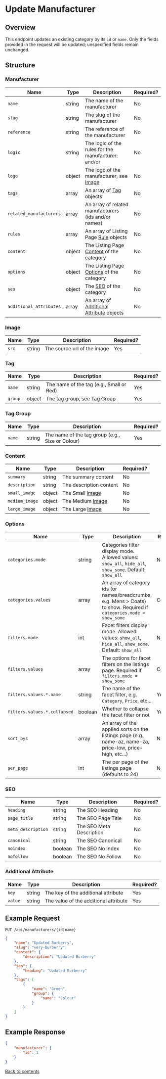 # Update Manufacturer

## Overview

This endpoint updates an existing category by its `id` or `name`. Only the fields provided in the request will be updated; unspecified fields remain unchanged.

## Structure

### Manufacturer

| Name                    | Type   | Description                                                                         | Required? |
|-------------------------|--------|-------------------------------------------------------------------------------------|-----------|
| `name`                  | string | The name of the manufacturer                                                        | No        |
| `slug`                  | string | The slug of the manufacturer                                                        | No        |
| `reference`             | string | The reference of the manufacturer                                                   | No        |
| `logic`                 | string | The logic of the rules for the manufacturer: and/or                                 | No        |
| `logo`                  | object | The logo of the manufacturer, see [Image](#image)                                   | No        |
| `tags`                  | array  | An array of [Tag](#tag) objects                                                     | No        |
| `related_manufacturers` | array  | An array of related manufacturers (ids and/or names)                                | No        |
| `rules`                 | array  | An array of Listing Page [Rule](#rule) objects                                      | No        |
| `content`               | object | The Listing Page [Content](#content) of the category                                | No        |
| `options`               | object | The Listing Page [Options](#options) of the category                                | No        |
| `seo`                   | object | The [SEO](#seo) of the category                                                     | No        |
| `additional_attributes` | array  | An array of [Additional Attribute](#additional-attribute) objects                   | No        |

### Image

| Name  | Type   | Description                 | Required? |
|-------|--------|-----------------------------|-----------|
| `src` | string | The source url of the image | Yes       |

### Tag

| Name       | Type   | Description                                | Required? |
|------------|--------|--------------------------------------------|-----------|
| `name`     | string | The name of the tag (e.g., Small or Red)   | Yes       |
| `group`    | object | The tag group, see [Tag Group](#tag-group) | Yes       |

### Tag Group

| Name      | Type   | Description                                      | Required? |
|-----------|--------|--------------------------------------------------|-----------|
| `name`    | string | The name of the tag group (e.g., Size or Colour) | Yes       |

### Content

| Name           | Type   | Description                | Required? |
|----------------|--------|----------------------------|-----------|
| `summary`      | string | The summary content        | No        |
| `description`  | string | The description content    | No        |
| `small_image`  | object | The Small [Image](#image)  | No        |
| `medium_image` | object | The Medium [Image](#image) | No        |
| `large_image`  | object | The Large [Image](#image)  | No        |

### Options

| Name                         | Type    | Description                                                                                                           | Required?    |
|------------------------------|---------|-----------------------------------------------------------------------------------------------------------------------|--------------|
| `categories.mode`            | string  | Categories filter display mode. Allowed values: `show_all`, `hide_all`, `show_some`. Default: `show_all`              | No           |
| `categories.values`          | array   | An array of category ids (or names/breadcrumbs, e.g. Mens > Coats) to show. Required if `categories.mode = show_some` | Conditional  |
| `filters.mode`               | int     | Facet filters display mode. Allowed values: `show_all`, `hide_all`, `show_some`. Default: `show_all`                  | No           |
| `filters.values`             | array   | The options for facet filters on the listings page. Required if `filters.mode = show_some`                            | Conditional  |
| `filters.values.*.name`      | string  | The name of the facet filter, e.g. `Category`, `Price`, etc...                                                        | Yes          |
| `filters.values.*.collapsed` | boolean | Whether to collapse the facet filter or not                                                                           | Yes          |
| `sort_bys`                   | array   | An array of the applied sorts on the listings page (e.g., name-az, name-za, price-low, price-high, etc...)            | No           |
| `per_page`                   | int     | The per page of the listings page (defaults to 24)                                                                    | No           |

### SEO

| Name               | Type      | Description                | Required? |
|--------------------|-----------|----------------------------|-----------|
| `heading`          | string    | The SEO Heading            | No        |
| `page_title`       | string    | The SEO Page Title         | No        |
| `meta_description` | string    | The SEO Meta Description   | No        |
| `canonical`        | string    | The SEO Canonical          | No        |
| `noindex`          | boolean   | The SEO No Index           | No        |
| `nofollow`         | boolean   | The SEO No Follow          | No        |

### Additional Attribute

| Name    | Type    | Description                           | Required? |
|---------|---------|---------------------------------------|-----------|
| `key`   | string  | The key of the additional attribute   | Yes       |
| `value` | string  | The value of the additional attribute | Yes       |

## Example Request

```http request
PUT /api/manufacturers/{id|name}
```

```json lines
{
    "name": "Updated Burberry",
    "slug": "very-burberry",
    "content": {
        "description": "Updated Burberry"
    },
    "seo": {
        "heading": "Updated Burberry"
    },
    "tags": [
        {
            "name": "Green",
            "group": {
                "name": "Colour"
            }
        }
    ]
}
```

## Example Response

```json
{
    "manufacturer": {
        "id": 1
    }
}
```

[Back to contents](../../README.md#table-of-contents)
